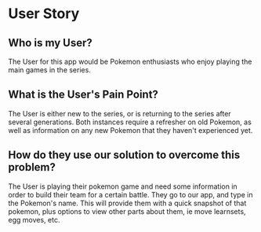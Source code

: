 
# User Story

## Who is my User?

The User for this app would be Pokemon enthusiasts who enjoy playing the main games in the series. 

## What is the User's Pain Point?

The User is either new to the series, or is returning to the series after several generations. 
Both instances require a refresher on old Pokemon, as well as information on any new Pokemon that they haven't experienced yet.

## How do they use our solution to overcome this problem?

The User is playing their pokemon game and need some information in order to build their team for a certain battle. They go 
to our app, and type in the Pokemon's name. This will provide them with a quick snapshot of that pokemon, plus options to view other parts about them, ie move learnsets,
egg moves, etc.


